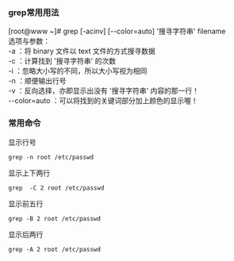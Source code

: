 ### grep常用用法
[root@www ~]# grep [-acinv] [--color=auto] '搜寻字符串' filename   
选项与参数：   
-a ：将 binary 文件以 text 文件的方式搜寻数据   
-c ：计算找到 '搜寻字符串' 的次数   
-i ：忽略大小写的不同，所以大小写视为相同   
-n ：顺便输出行号   
-v ：反向选择，亦即显示出没有 '搜寻字符串' 内容的那一行！   
--color=auto ：可以将找到的关键词部分加上颜色的显示喔！   


### 常用命令
显示行号
```
grep -n root /etc/passwd
```

显示上下两行
```
grep  -C 2 root /etc/passwd
```

显示前五行
```
grep -B 2 root /etc/passwd  
```

显示后两行
```
grep -A 2 root /etc/passwd  
```
